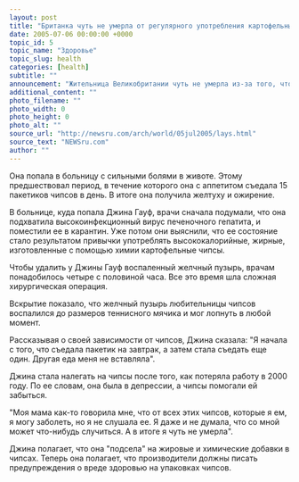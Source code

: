 ```yaml
---
layout: post
title: "Британка чуть не умерла от регулярного употребления картофельных чипсов"
date: 2005-07-06 00:00:00 +0000
topic_id: 5
topic_name: "Здоровье"
topic_slug: health
categories: [health]
subtitle: ""
announcement: "Жительница Великобритании чуть не умерла из-за того, что три года не ела ничего кроме картофельных чипсов. Историю 22-летней детской няни Джины Гауф рассказывает британский таблоид The Sun."
additional_content: ""
photo_filename: ""
photo_width: 0
photo_height: 0
photo_alt: ""
source_url: "http://newsru.com/arch/world/05jul2005/lays.html"
source_text: "NEWSru.com"
author: ""
---
```

Она попала в больницу с сильными болями в животе. Этому предшествовал период, в течение которого она с аппетитом съедала 15 пакетиков чипсов в день. В итоге она получила желтуху и ожирение.

В больнице, куда попала Джина Гауф, врачи сначала подумали, что она подхватила высокоинфекционный вирус печеночного гепатита, и поместили ее в карантин. Уже потом они выяснили, что ее состояние стало результатом привычки употреблять высококалорийные, жирные, изготовленные с помощью химии картофельные чипсы.

Чтобы удалить у Джины Гауф воспаленный желчный пузырь, врачам понадобилось четыре с половиной часа. Все это время шла сложная хирургическая операция.

Вскрытие показало, что желчный пузырь любительницы чипсов воспалился до размеров теннисного мячика и мог лопнуть в любой момент.

Рассказывая о своей зависимости от чипсов, Джина сказала: "Я начала с того, что съедала пакетик на завтрак, а затем стала съедать еще один. Другая еда меня не вставляла".

Джина стала налегать на чипсы после того, как потеряла работу в 2000 году. По ее словам, она была в депрессии, а чипсы помогали ей забыться.

"Моя мама как-то говорила мне, что от всех этих чипсов, которые я ем, я могу заболеть, но я не слушала ее. Я даже и не думала, что со мной может что-нибудь случиться. А в итоге я чуть не умерла".

Джина полагает, что она "подсела" на жировые и химические добавки в чипсах. Теперь она полагает, что производители должны писать предупреждения о вреде здоровью на упаковках чипсов.
